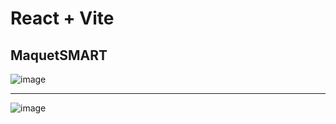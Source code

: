 # React + Vite 

## MaquetSMART

![image](https://github.com/user-attachments/assets/027348f8-daad-4ace-ab90-4b4a4148ff16)

<hr/>

![image](https://github.com/user-attachments/assets/762ad48b-22d4-477a-9710-53a5d5cf046b)

